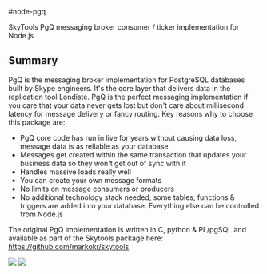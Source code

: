 #node-pgq

SkyTools PgQ messaging broker consumer / ticker implementation for Node.js

Summary
-----------
PgQ is the messaging broker implementation for PostgreSQL databases built by Skype engineers. It's the core layer that delivers data in the replication tool Londiste.  PgQ is the perfect messaging implementation if you care that your data never gets lost but don't care about millisecond latency for message delivery or fancy routing. Key reasons why to choose this package are:

 - PgQ core code has run in live for years without causing data loss, message data is as reliable as your database 
 - Messages get created within the same transaction that updates your business data so they won't get out of sync with it
 - Handles massive loads really well
 - You can create your own message formats
 - No limits on message consumers or producers
 - No additional technology stack needed, some tables, functions & triggers are added into your database. Everything else can be controlled from Node.js

The original PgQ implementation is written in C, python & PL/pgSQL and available as part of the Skytools package here: https://github.com/markokr/skytools 

<a href="https://codeclimate.com/github/kristok/node-pgq"><img src="https://codeclimate.com/github/kristok/node-pgq/badges/gpa.svg" /></a> <a href="https://codeclimate.com/github/kristok/node-pgq/coverage"><img src="https://codeclimate.com/github/kristok/node-pgq/badges/coverage.svg" /></a>
